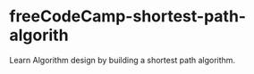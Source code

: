 # freeCodeCamp-shortest-path-algorith
Learn Algorithm design by building a shortest path algorithm.
